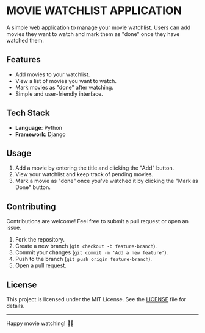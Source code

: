 # MOVIE WATCHLIST APPLICATION

A simple web application to manage your movie watchlist. Users can add movies they want to watch and mark them as "done" once they have watched them.

## Features
- Add movies to your watchlist.
- View a list of movies you want to watch.
- Mark movies as "done" after watching.
- Simple and user-friendly interface.

## Tech Stack
- **Language**: Python
- **Framework**: Django

## Usage
1. Add a movie by entering the title and clicking the "Add" button.
2. View your watchlist and keep track of pending movies.
3. Mark a movie as "done" once you've watched it by clicking the "Mark as Done" button.

## Contributing
Contributions are welcome! Feel free to submit a pull request or open an issue.

1. Fork the repository.
2. Create a new branch (`git checkout -b feature-branch`).
3. Commit your changes (`git commit -m 'Add a new feature'`).
4. Push to the branch (`git push origin feature-branch`).
5. Open a pull request.

## License
This project is licensed under the MIT License. See the [LICENSE](LICENSE) file for details.

---

Happy movie watching! 🎥🍿
